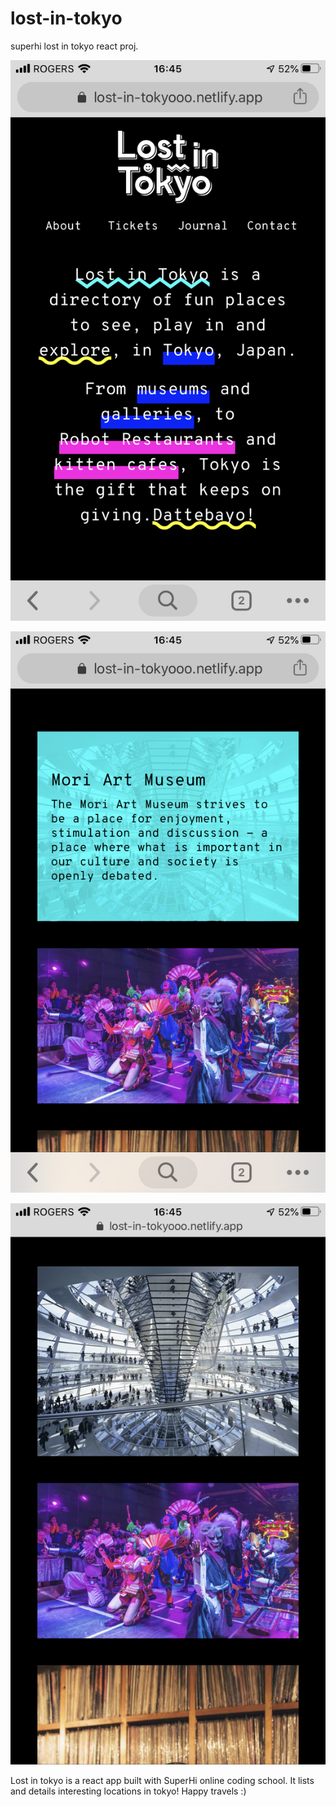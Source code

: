 # lost-in-tokyo
superhi lost in tokyo react proj. 

![home screen img](IMG_6504.PNG)

![EventsHovered](IMG_6505.PNG)

![EventsUnhovered](IMG_6506.PNG)


Lost in tokyo is a react app built with SuperHi online coding school. It lists and details interesting locations in tokyo!
Happy travels :) 
